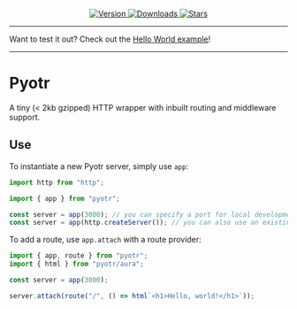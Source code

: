 <p align="center">
    <a href="https://www.npmjs.com/package/pyotr" target="__blank">
        <img src="https://img.shields.io/npm/v/pyotr?style=flat&colorA=171717&colorB=efd94e" alt="Version">
    </a>
    <a href="https://www.npmjs.com/package/pyotr" target="__blank">
        <img alt="Downloads" src="https://img.shields.io/npm/dm/pyotr?style=flat&colorA=171717&colorB=efd94e">
    </a>
    <a href="https://github.com/TheCommieAxolotl/pyotr" target="__blank">
        <img alt="Stars" src="https://img.shields.io/github/stars/TheCommieAxolotl/pyotr?style=flat&colorA=171717&colorB=efd94e">
    </a>
</p>

---

Want to test it out? Check out the [Hello World example](https://stackblitz.com/edit/pyotr?file=index.js)!

---

# Pyotr
A tiny (< 2kb gzipped) HTTP wrapper with inbuilt routing and middleware support.

## Use
To instantiate a new Pyotr server, simply use `app`:
```ts
import http from "http";

import { app } from "pyotr";

const server = app(3000); // you can specify a port for local development
const server = app(http.createServer()); // you can also use an existing server
```

To add a route, use `app.attach` with a route provider:
```ts
import { app, route } from "pyotr";
import { html } from "pyotr/aura";

const server = app(3000);

server.attach(route("/", () => html`<h1>Hello, world!</h1>`));
```

